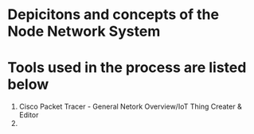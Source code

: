 # Depicitons and concepts of the Node Network System

# Tools used in the process are listed below

1. Cisco Packet Tracer - General Netork Overview/IoT Thing Creater & Editor
2. 
